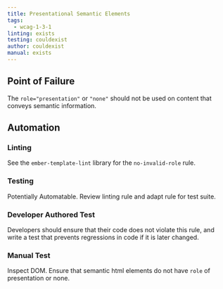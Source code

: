 ```yaml
---
title: Presentational Semantic Elements
tags: 
  - wcag-1-3-1
linting: exists
testing: couldexist
author: couldexist
manual: exists
---
```


## Point of Failure
The `role="presentation"` or `"none"` should not be used on content that conveys semantic information. 

## Automation

### Linting
See the `ember-template-lint` library for the `no-invalid-role` rule.

### Testing
Potentially Automatable. Review linting rule and adapt rule for test suite.

### Developer Authored Test
Developers should ensure that their code does not violate this rule, and write a test that prevents regressions in code if it is later changed.

### Manual Test
Inspect DOM. Ensure that semantic html elements do not have `role` of presentation or none.